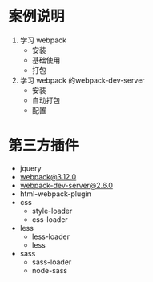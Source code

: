 # 案例说明
1. 学习 webpack
    - 安装
    - 基础使用
    - 打包
2. 学习 webpack 的webpack-dev-server
    - 安装
    - 自动打包
    - 配置

# 第三方插件
+ jquery
+ webpack@3.12.0
+ webpack-dev-server@2.6.0
+ html-webpack-plugin
+ css
    - style-loader
    - css-loader
+ less
    - less-loader
    - less
+ sass
    - sass-loader
    - node-sass
